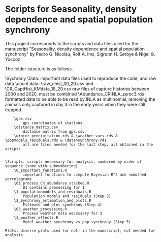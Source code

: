 # Scripts for Seasonality, density dependence and spatial population synchrony
 
This project corresponds to the scripts and data files used for the manuscript "Seasonality, density dependence and spatial population synchrony" by Pedro G. Nicolau, Rolf A. Ims, Sigrunn H. Sørbye & Nigel G. Yoccoz

The folder structure is as follows.

\Sychrony
	\Data: important data files used to reproduce the code, and raw data 
		\count data: 
			\raw_chist_00_20.csv and \CR_CaptHist_KMdata_18_20.csv
				raw files of capture histories between 2000 and 2020, must be combined
		\Abundance_CRINLA_zeroc3.rds
			formatted data to be able to be read by INLA as multinomial, removing the animals only captured in day 3
			in the early years when they were still trapped. 
		     
		\gps.csv
			gps coordinates of stations
		\distance_matrix.csv
			distance matrix from gps.csv
		\winter_precipitation.rds & \weather_vars.rds & \popmodels_residuals.rds & \data4synchrony.rds
			all are files needed for the last step, all obtained in the scripts 
	
	
	\Scripts: scripts necessary for analysis, numbered by order of sequence (some with subnumbering). 
		\0_Important_functions.R
			important functions to compute Bayesian R^2 and smoothed correlograms
		\01_process_CR_abundance_stacked.R
			01 contains processing for 1
		\1_populationmodels_and_residuals.R
			Population models and residuals (Step 3)
		\2_Synchrony_estimation_and_plots.R
			Estimate and plot synchrony (Step 4)
		\03_weather_processing.R
			Process weather data necessary for 3
		\3_weather_effects.R
			Model weather synchrony vs pop synchrony (Step 5)

	Plots: diverse plots used (or not) in the manuscript; not needed for analysis
